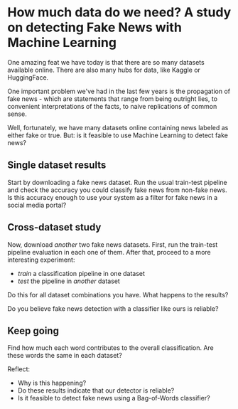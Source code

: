# How much data do we need? A study on detecting Fake News with Machine Learning

One amazing feat we have today is that there are so many datasets available online. There are also many hubs for data, like Kaggle or HuggingFace.

One important problem we've had in the last few years is the propagation of fake news - which are statements that range from being outright lies, to convenient interpretations of the facts, to naive replications of common sense.

Well, fortunately, we have many datasets online containing news labeled as either fake or true. But: is it feasible to use Machine Learning to detect fake news?

## Single dataset results

Start by downloading a fake news dataset. Run the usual train-test pipeline and check the accuracy you could classify fake news from non-fake news. Is this accuracy enough to use your system as a filter for fake news in a social media portal?

## Cross-dataset study

Now, download *another* two fake news datasets. First, run the train-test pipeline evaluation in each one of them. After that, proceed to a more interesting experiment:

* *train* a classification pipeline in one dataset
* *test* the pipeline in *another* dataset

Do this for all dataset combinations you have. What happens to the results?

Do you believe fake news detection with a classifier like ours is reliable?

## Keep going

Find how much each word contributes to the overall classification. Are these words the same in each dataset?

Reflect: 

* Why is this happening? 
* Do these results indicate that our detector is reliable?
* Is it feasible to detect fake news using a Bag-of-Words classifier?
